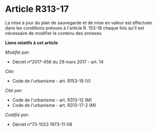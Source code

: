# Article R313-17

La mise à jour du plan de sauvegarde et de mise en valeur est effectuée dans les conditions prévues à l'article R. 153-18
chaque fois qu'il est nécessaire de modifier le contenu des annexes.

**Liens relatifs à cet article**

_Modifié par_:

  - Décret n°2017-456 du 29 mars 2017 - art. 14

_Cite_:

  - Code de l'urbanisme - art. R153-18 (V)

_Cité par_:

  - Code de l'urbanisme - art. R313-12 (M)
  - Code de l'urbanisme - art. R313-17-2 (M)

_Codifié par_:

  - Décret n°73-1023 1973-11-08
